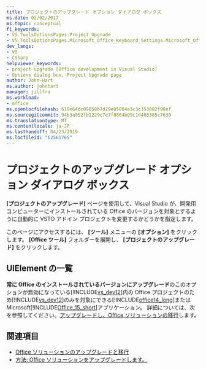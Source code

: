 ```yaml
---
title: プロジェクトのアップグレード オプション ダイアログ ボックス
ms.date: 02/02/2017
ms.topic: conceptual
f1_keywords:
- VS.ToolsOptionsPages.Project_Upgrade
- VS.ToolsOptionsPages.Microsoft_Office_Keyboard_Settings.Microsoft_Office_Upgrade
dev_langs:
- VB
- CSharp
helpviewer_keywords:
- project upgrade [Office development in Visual Studio]
- Options dialog box, Project Upgrade page
author: John-Hart
ms.author: johnhart
manager: jillfra
ms.workload:
- office
ms.openlocfilehash: 619e64dc09858b7d29e05804e3c3c353882f90ef
ms.sourcegitcommit: 94b3a052fb1229c7e7f8804b09c1d403385c7630
ms.translationtype: MT
ms.contentlocale: ja-JP
ms.lasthandoff: 04/23/2019
ms.locfileid: "62561765"
---
```

# <a name="project-upgrade-options-dialog-box"></a>プロジェクトのアップグレード オプション ダイアログ ボックス
  **[プロジェクトのアップグレード]** ページを使用して、Visual Studio が、開発用コンピューターにインストールされている Office のバージョンを対象とするように自動的に VSTO アドイン プロジェクトを変更するかどうかを指定します。

 このページにアクセスするには、 **[ツール]** メニューの **[オプション]** をクリックします。 **[Office ツール]** フォルダーを展開し、 **[プロジェクトのアップグレード]** をクリックします。

## <a name="uielement-list"></a>UIElement の一覧
 **常に Office のインストールされているバージョンにアップグレード**のこのオプションが無効になっている[!INCLUDE[vs_dev12](../vsto/includes/vs-dev12-md.md)]内の Office プロジェクトのため[!INCLUDE[vs_dev12](../vsto/includes/vs-dev12-md.md)]のみを対象にできる[!INCLUDE[office14_long](../vsto/includes/office14-long-md.md)]または Microsoft[!INCLUDE[Office_15_short](../vsto/includes/office-15-short-md.md)]アプリケーション。 詳細については、次を参照してください。[アップグレードし、Office ソリューションの移行](../vsto/upgrading-and-migrating-office-solutions.md)します。

## <a name="see-also"></a>関連項目
- [Office ソリューションのアップグレードと移行](../vsto/upgrading-and-migrating-office-solutions.md)
- [方法: Office ソリューションをアップグレードします。](https://msdn.microsoft.com/a269e539-b717-4680-a568-2152b070347e)
